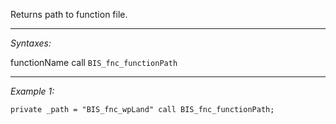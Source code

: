 Returns path to function file.


---
*Syntaxes:*

functionName call `BIS_fnc_functionPath`

---
*Example 1:*

```sqf
private _path = "BIS_fnc_wpLand" call BIS_fnc_functionPath;
```